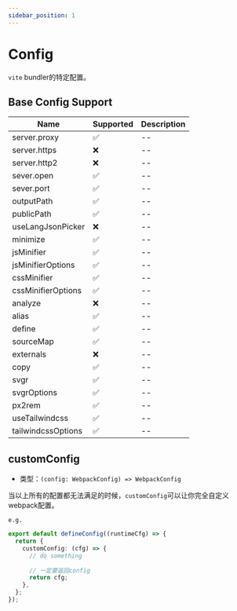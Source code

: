 ```yaml
---
sidebar_position: 1
---
```


# Config

`vite` bundler的特定配置。

## Base Config Support

| Name | Supported | Description |
|--------------------|-----------|-------------|
| server.proxy | ✅ | -- |
| server.https | ❌ | -- |
| server.http2 | ❌ | -- |
| sever.open | ✅ | -- |
| sever.port | ✅ | -- |
| outputPath | ✅ | -- |
| publicPath | ✅ | -- |
| useLangJsonPicker | ❌ | -- |
| minimize | ✅ | -- |
| jsMinifier | ✅ | -- |
| jsMinifierOptions | ✅ | -- |
| cssMinifier | ✅ | -- |
| cssMinifierOptions | ✅ | -- |
| analyze | ❌ | -- |
| alias | ✅ | -- |
| define | ✅ | -- |
| sourceMap | ✅ | -- |
| externals | ❌ | -- |
| copy | ✅ | -- |
| svgr | ✅ | -- |
| svgrOptions | ✅ | -- |
| px2rem | ✅ | -- |
| useTailwindcss | ✅ | -- |
| tailwindcssOptions | ✅ | -- |

## customConfig

- 类型：`(config: WebpackConfig) => WebpackConfig`

当以上所有的配置都无法满足的时候，`customConfig`可以让你完全自定义webpack配置。

`e.g.`

```ts
export default defineConfig((runtimeCfg) => {
  return {
    customConfig: (cfg) => {
      // do something
      
      // 一定要返回config
      return cfg;
    },
  };
});
```
